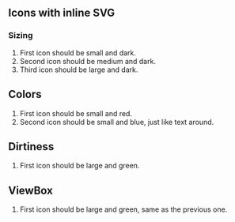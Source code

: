 ## Icons with inline SVG

### Sizing
1. First icon should be small and dark.
1. Second icon should be medium and dark.
1. Third icon should be large and dark.

## Colors
1. First icon should be small and red.
1. Second icon should be small and blue, just like text around.

## Dirtiness
1. First icon should be large and green.

## ViewBox
1. First icon should be large and green, same as the previous one.
